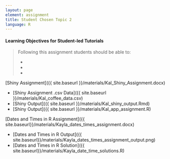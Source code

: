 ```yaml
---
layout: page
element: assignment
title: Student Chosen Topic 2
language: R
---
```


#### Learning Objectives for Student-led Tutorials

> Following this assignment students should be able to:
>
> -
> -
> -

[Shiny Assignment]({{ site.baseurl }}/materials/Kal_Shiny_Assignment.docx)

  * [Shiny Assignment .csv Data]({{ site.baseurl }}/materials/Kal_coffee_data.csv)
  * [Shiny Output]({{ site.baseurl }}/materials/Kal_shiny_output.Rmd)
  * [Shiny Output]({{ site.baseurl }}/materials/Kal_app_assignment.R)

[Dates and Times in R Assignment]({{ site.baseurl}}/materials/Kayla_dates_times_assignment.docx)

  * [Dates and Times in R Output]({{ site.baseurl}}/materials/Kayla_dates_times_assignment_output.png)
  * [Dates and Times in R Solution]({{ site.baseurl}}/materials/Kayla_date_time_solutions.R)
